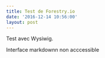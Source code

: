 ```yaml
---
title: Test de Forestry.io
date: '2016-12-14 10:56:00'
layout: post
---
```

Test avec Wysiwig.

Interface markdownn non acccessible